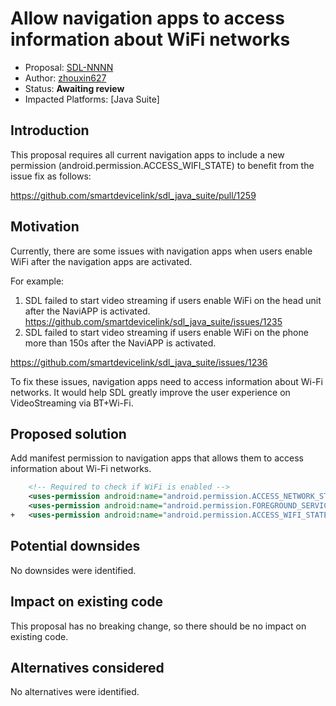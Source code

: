 # Allow navigation apps to access information about WiFi networks


* Proposal: [SDL-NNNN](NNNN-allows-navigation-apps-to-access-information-about-Wi-Fi-networks.md)
* Author: [zhouxin627](https://github.com/zhouxin627)
* Status: **Awaiting review**
* Impacted Platforms: [Java Suite]

## Introduction
This proposal requires all current navigation apps to include a new permission (android.permission.ACCESS_WIFI_STATE) to benefit from the issue fix as follows:

https://github.com/smartdevicelink/sdl_java_suite/pull/1259


## Motivation
Currently, there are some issues with navigation apps when users enable WiFi after the navigation apps are activated.

For example:
1. SDL failed to start video streaming if users enable WiFi on the head unit after the NaviAPP is activated.
https://github.com/smartdevicelink/sdl_java_suite/issues/1235
2. SDL failed to start video streaming if users enable WiFi on the phone more than 150s after the NaviAPP is activated.

https://github.com/smartdevicelink/sdl_java_suite/issues/1236

To fix these issues, navigation apps need to access information about Wi-Fi networks.
It would help SDL greatly improve the user experience on VideoStreaming via BT+Wi-Fi.


## Proposed solution
Add manifest permission to navigation apps that allows them to access information about Wi-Fi networks.
```xml
    <!-- Required to check if WiFi is enabled -->
    <uses-permission android:name="android.permission.ACCESS_NETWORK_STATE" />
    <uses-permission android:name="android.permission.FOREGROUND_SERVICE" />
+   <uses-permission android:name="android.permission.ACCESS_WIFI_STATE" />
```

## Potential downsides
No downsides were identified.

## Impact on existing code
This proposal has no breaking change, so there should be no impact on existing code.

## Alternatives considered
No alternatives were identified.
